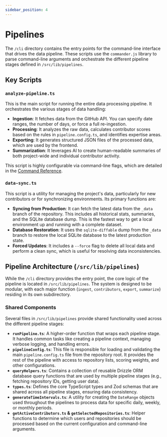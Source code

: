 ```yaml
---
sidebar_position: 4
---
```


# Pipelines

The `/cli` directory contains the entry points for the command-line interface that drives the data pipeline. These scripts use the `commander.js` library to parse command-line arguments and orchestrate the different pipeline stages defined in `/src/lib/pipelines`.

## Key Scripts

### `analyze-pipeline.ts`

This is the main script for running the entire data processing pipeline. It orchestrates the various stages of data handling:

- **Ingestion**: It fetches data from the GitHub API. You can specify date ranges, the number of days, or force a full re-ingestion.
- **Processing**: It analyzes the raw data, calculates contributor scores based on the rules in `pipeline.config.ts`, and identifies expertise areas.
- **Exporting**: It generates structured JSON files of the processed data, which are used by the frontend.
- **Summarization**: It leverages AI to create human-readable summaries of both project-wide and individual contributor activity.

This script is highly configurable via command-line flags, which are detailed in the [Command Reference](../developer-guides/command-reference.md).

### `data-sync.ts`

This script is a utility for managing the project's data, particularly for new contributors or for synchronizing environments. Its primary functions are:

- **Syncing from Production**: It can fetch the latest data from the `_data` branch of the repository. This includes all historical stats, summaries, and the SQLite database dump. This is the fastest way to get a local environment up and running with a complete dataset.
- **Database Restoration**: It uses the `sqlite-diffable` dump from the `_data` branch to restore the local SQLite database to the latest production state.
- **Forced Updates**: It includes a `--force` flag to delete all local data and perform a clean sync, which is useful for resolving data inconsistencies.

## Pipeline Architecture (`/src/lib/pipelines`)

While the `/cli` directory provides the entry point, the core logic of the pipeline is located in `/src/lib/pipelines`. The system is designed to be modular, with each major function (`ingest`, `contributors`, `export`, `summarize`) residing in its own subdirectory.

### Shared Components

Several files in `/src/lib/pipelines` provide shared functionality used across the different pipeline stages:

- **`runPipeline.ts`**: A higher-order function that wraps each pipeline stage. It handles common tasks like creating a pipeline context, managing verbose logging, and handling errors.
- **`pipelineConfig.ts`**: This file is responsible for loading and validating the main `pipeline.config.ts` file from the repository root. It provides the rest of the pipeline with access to repository lists, scoring weights, and other configurations.
- **`queryHelpers.ts`**: Contains a collection of reusable Drizzle ORM database query functions that are used by multiple pipeline stages (e.g., fetching repository IDs, getting user data).
- **`types.ts`**: Defines the core TypeScript types and Zod schemas that are shared across all pipeline stages, ensuring data consistency.
- **`generateTimeIntervals.ts`**: A utility for creating the `DateRange` objects used throughout the pipelines to process data for specific daily, weekly, or monthly periods.
- **`getActiveContributors.ts` & `getSelectedRepositories.ts`**: Helper functions to determine which users and repositories should be processed based on the current configuration and command-line arguments.
